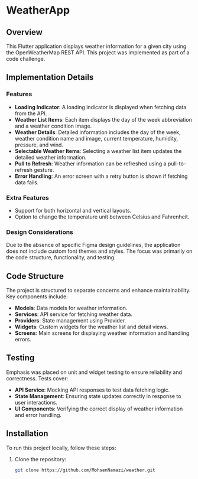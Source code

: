 # WeatherApp

## Overview

This Flutter application displays weather information for a given city using the OpenWeatherMap REST API. This project was implemented as part of a code challenge.

## Implementation Details

### Features

- **Loading Indicator**: A loading indicator is displayed when fetching data from the API.
- **Weather List Items**: Each item displays the day of the week abbreviation and a weather condition image.
- **Weather Details**: Detailed information includes the day of the week, weather condition name and image, current temperature, humidity, pressure, and wind.
- **Selectable Weather Items**: Selecting a weather list item updates the detailed weather information.
- **Pull to Refresh**: Weather information can be refreshed using a pull-to-refresh gesture.
- **Error Handling**: An error screen with a retry button is shown if fetching data fails.

### Extra Features

- Support for both horizontal and vertical layouts.
- Option to change the temperature unit between Celsius and Fahrenheit.

### Design Considerations

Due to the absence of specific Figma design guidelines, the application does not include custom font themes and styles. The focus was primarily on the code structure, functionality, and testing.

## Code Structure

The project is structured to separate concerns and enhance maintainability. Key components include:

- **Models**: Data models for weather information.
- **Services**: API service for fetching weather data.
- **Providers**: State management using Provider.
- **Widgets**: Custom widgets for the weather list and detail views.
- **Screens**: Main screens for displaying weather information and handling errors.

## Testing

Emphasis was placed on unit and widget testing to ensure reliability and correctness. Tests cover:

- **API Service**: Mocking API responses to test data fetching logic.
- **State Management**: Ensuring state updates correctly in response to user interactions.
- **UI Components**: Verifying the correct display of weather information and error handling.

## Installation

To run this project locally, follow these steps:

1. Clone the repository:
   ```bash
   git clone https://github.com/MohsenNamazi/weather.git
